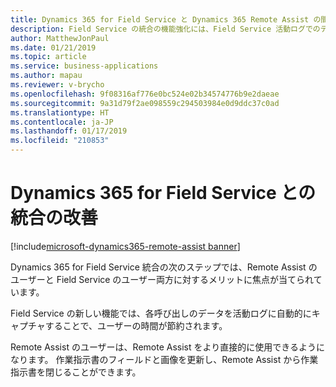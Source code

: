```yaml
---
title: Dynamics 365 for Field Service と Dynamics 365 Remote Assist の間の統合に対する機能の強化
description: Field Service の統合の機能強化には、Field Service 活動ログでのデータのキャプチャ、および Remote Assist のユーザーが作業指示書内のフィールドと画像を更新して作業指示書を閉じる機能が含まれます。
author: MatthewJonPaul
ms.date: 01/21/2019
ms.topic: article
ms.service: business-applications
ms.author: mapau
ms.reviewer: v-brycho
ms.openlocfilehash: 9f08316af776e0bc524e02b34574776b9e2daeae
ms.sourcegitcommit: 9a31d79f2ae098559c294503984e0d9ddc37c0ad
ms.translationtype: HT
ms.contentlocale: ja-JP
ms.lasthandoff: 01/17/2019
ms.locfileid: "210853"
---
```

# <a name="improved-integration-with-dynamics-365-for-field-service"></a>Dynamics 365 for Field Service との統合の改善
[!include[microsoft-dynamics365-remote-assist banner](../../includes/microsoft-dynamics365-remote-assist.md)]


Dynamics 365 for Field Service 統合の次のステップでは、Remote Assist のユーザーと Field Service のユーザー両方に対するメリットに焦点が当てられています。 

Field Service の新しい機能では、各呼び出しのデータを活動ログに自動的にキャプチャすることで、ユーザーの時間が節約されます。 

Remote Assist のユーザーは、Remote Assist をより直接的に使用できるようになります。 作業指示書のフィールドと画像を更新し、Remote Assist から作業指示書を閉じることができます。

